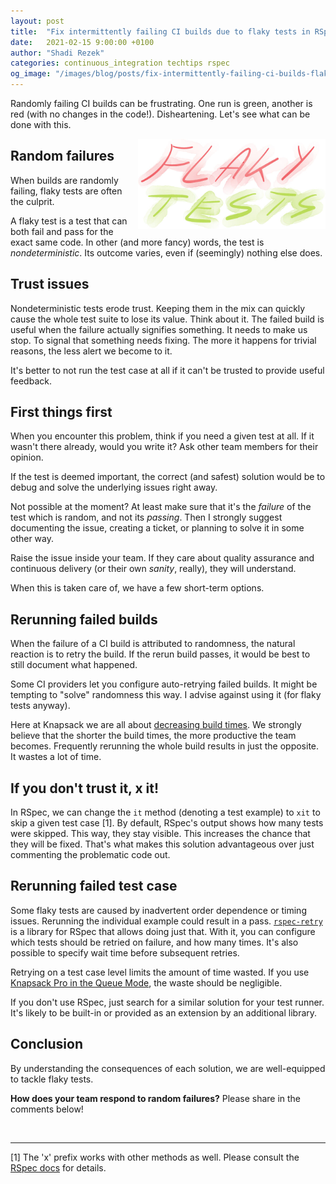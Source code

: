 ```yaml
---
layout: post
title:  "Fix intermittently failing CI builds due to flaky tests in RSpec"
date:   2021-02-15 9:00:00 +0100
author: "Shadi Rezek"
categories: continuous_integration techtips rspec
og_image: "/images/blog/posts/fix-intermittently-failing-ci-builds-flaky-tests-rspec/flaky_tests.jpeg"
---
```


Randomly failing CI builds can be frustrating. One run is green, another is red (with no changes in the code!). Disheartening. Let's see what can be done with this.

<img src="/images/blog/posts/fix-intermittently-failing-ci-builds-flaky-tests-rspec/flaky_tests.jpeg" style="width:300px;margin-left: 15px;float:right;" alt="Knapsack Pro API" />

## Random failures

When builds are randomly failing, flaky tests are often the culprit.

A flaky test is a test that can both fail and pass for the exact same code. In other (and more fancy) words, the test is _nondeterministic_. Its outcome varies, even if (seemingly) nothing else does.

## Trust issues

Nondeterministic tests erode trust. Keeping them in the mix can quickly cause the whole test suite to lose its value. Think about it. The failed build is useful when the failure actually signifies something. It needs to make us stop. To signal that something needs fixing. The more it happens for trivial reasons, the less alert we become to it.

It's better to not run the test case at all if it can't be trusted to provide useful feedback.

## First things first

When you encounter this problem, think if you need a given test at all. If it wasn't there already, would you write it? Ask other team members for their opinion.

If the test is deemed important, the correct (and safest) solution would be to debug and solve the underlying issues right away.

Not possible at the moment? At least make sure that it's the _failure_ of the test which is random, and not its _passing_. Then I strongly suggest documenting the issue, creating a ticket, or planning to solve it in some other way.

Raise the issue inside your team. If they care about quality assurance and continuous delivery (or their own _sanity_, really), they will understand.

When this is taken care of, we have a few short-term options.

## Rerunning failed builds

When the failure of a CI build is attributed to randomness, the natural reaction is to retry the build. If the rerun build passes, it would be best to still document what happened.

Some CI providers let you configure auto-retrying failed builds. It might be tempting to "solve" randomness this way. I advise against using it (for flaky tests anyway).

Here at Knapsack we are all about [decreasing build times](https://knapsackpro.com/?utm_source=docs_knapsackpro&utm_medium=blog_post&utm_campaign=fix-intermittently-failing-ci-builds-flaky-tests-rspec). We strongly believe that the shorter the build times, the more productive the team becomes. Frequently rerunning the whole build results in just the opposite. It wastes a lot of time.

## If you don't trust it, x it!

In RSpec, we can change the `it` method (denoting a test example) to `xit` to skip a given test case [1]. By default, RSpec's output shows how many tests were skipped. This way, they stay visible. This increases the chance that they will be fixed. That's what makes this solution advantageous over just commenting the problematic code out.

## Rerunning failed test case

Some flaky tests are caused by inadvertent order dependence or timing issues. Rerunning the individual example could result in a pass. [`rspec-retry`](https://github.com/NoRedInk/rspec-retry) is a library for RSpec that allows doing just that. With it, you can configure which tests should be retried on failure, and how many times. It's also possible to specify wait time before subsequent retries.

Retrying on a test case level limits the amount of time wasted. If you use [Knapsack Pro in the Queue Mode](/2020/how-to-speed-up-ruby-and-javascript-tests-with-ci-parallelisation#dynamic-tests-split---queue-mode), the waste should be negligible.

If you don't use RSpec, just search for a similar solution for your test runner. It's likely to be built-in or provided as an extension by an additional library.

## Conclusion

By understanding the consequences of each solution, we are well-equipped to tackle flaky tests.

**How does your team respond to random failures?** Please share in the comments below!

<br/>

___
[1] The 'x' prefix works with other methods as well. Please consult the [RSpec docs](https://rspec.info/features/3-13/rspec-core/pending-and-skipped-examples/) for details.
